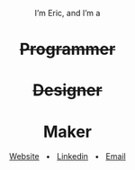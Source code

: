 <p align="center">I’m Eric, and I’m a</p>
<h1 align="center"> <del>Programmer</del> </h1>
<h1 align="center"> <del>Designer</del> </h1>
<h1 align="center">Maker</h1>
 
<p align="center">
  <a href="https://ericviana.com.br">Website</a> &nbsp • &nbsp
  <a href="https://www.linkedin.com/in/eric-viana/">Linkedin</a> &nbsp • &nbsp
  <a href="mailto: ericviana.com.br">Email</a>
</p>
